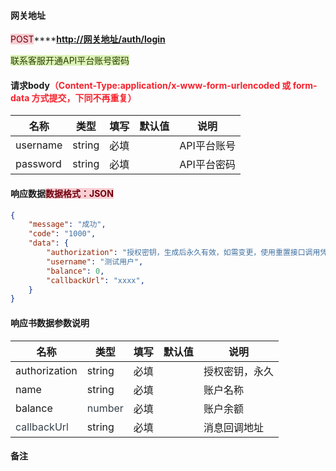 #### 网关地址

<font style="background:#F8CED3;color:#70000D">POST</font>******<http://网关地址/auth/login>**

<font style="background:#DBF1B7;color:#2A4200">联系客服开通API平台账号密码</font>

#### 请求body<font style="color:#F5222D;">（Content-Type:application/x-www-form-urlencoded 或 form-data 方式提交，下同不再重复）</font>

| **名称** | **类型** | **填写** | **默认值** | **说明** |
| --- | --- | --- | --- | --- |
| username | string | 必填 |  | API平台账号 |
| password | string | 必填 |  | API平台密码 |

#### 响应数据<font style="background:#F8CED3;color:#70000D">数据格式：JSON</font>

```json
{
    "message": "成功",
    "code": "1000",
    "data": {
        "authorization": "授权密钥，生成后永久有效，如需变更，使用重置接口调用凭证接口重置",
        "username": "测试用户",
        "balance": 0,
        "callbackUrl": "xxxx",
    }
}
```

#### 响应书数据参数说明

| **名称** | **类型** | **填写** | **默认值** | **说明** |
| --- | --- | --- | --- | --- |
| authorization | string | 必填 |  | 授权密钥，永久 |
| name | string | 必填 |  | 账户名称 |
| balance | <font style="color:#364149;background-color:#FFFFFF;">number</font> | 必填 |  | 账户余额 |
| <font style="color:#364149;background-color:#FFFFFF;">callbackUrl</font> | string | 必填 |  | 消息回调地址 |

#### 备注
